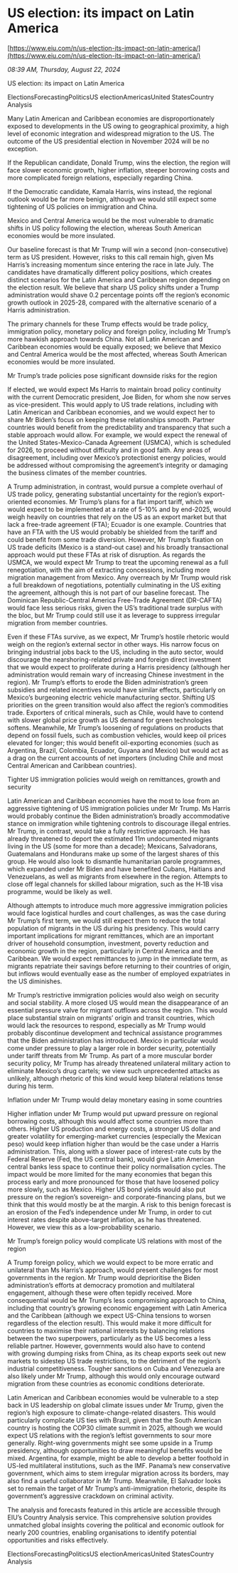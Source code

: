 # US election: its impact on Latin America

[https://www.eiu.com/n/us-election-its-impact-on-latin-america/](https://www.eiu.com/n/us-election-its-impact-on-latin-america/)

*08:39 AM, Thursday, August 22, 2024*

US election: its impact on Latin America

ElectionsForecastingPoliticsUS electionAmericasUnited StatesCountry Analysis

Many Latin American and Caribbean economies are disproportionately exposed to developments in the US owing to geographical proximity, a high level of economic integration and widespread migration to the US. The outcome of the US presidential election in November 2024 will be no exception.

If the Republican candidate, Donald Trump, wins the election, the region will face slower economic growth, higher inflation, steeper borrowing costs and more complicated foreign relations, especially regarding China.

If the Democratic candidate, Kamala Harris, wins instead, the regional outlook would be far more benign, although we would still expect some tightening of US policies on immigration and China.

Mexico and Central America would be the most vulnerable to dramatic shifts in US policy following the election, whereas South American economies would be more insulated.

Our baseline forecast is that Mr Trump will win a second (non-consecutive) term as US president. However, risks to this call remain high, given Ms Harris’s increasing momentum since entering the race in late July. The candidates have dramatically different policy positions, which creates distinct scenarios for the Latin America and Caribbean region depending on the election result. We believe that sharp US policy shifts under a Trump administration would shave 0.2 percentage points off the region’s economic growth outlook in 2025-28, compared with the alternative scenario of a Harris administration.

The primary channels for these Trump effects would be trade policy, immigration policy, monetary policy and foreign policy, including Mr Trump’s more hawkish approach towards China. Not all Latin American and Caribbean economies would be equally exposed; we believe that Mexico and Central America would be the most affected, whereas South American economies would be more insulated.

Mr Trump’s trade policies pose significant downside risks for the region

If elected, we would expect Ms Harris to maintain broad policy continuity with the current Democratic president, Joe Biden, for whom she now serves as vice-president. This would apply to US trade relations, including with Latin American and Caribbean economies, and we would expect her to share Mr Biden’s focus on keeping these relationships smooth. Partner countries would benefit from the predictability and transparency that such a stable approach would allow. For example, we would expect the renewal of the United States-Mexico-Canada Agreement (USMCA), which is scheduled for 2026, to proceed without difficulty and in good faith. Any areas of disagreement, including over Mexico’s protectionist energy policies, would be addressed without compromising the agreement’s integrity or damaging the business climates of the member countries.

A Trump administration, in contrast, would pursue a complete overhaul of US trade policy, generating substantial uncertainty for the region’s export-oriented economies. Mr Trump’s plans for a flat import tariff, which we would expect to be implemented at a rate of 5-10% and by end-2025, would weigh heavily on countries that rely on the US as an export market but that lack a free-trade agreement (FTA); Ecuador is one example. Countries that have an FTA with the US would probably be shielded from the tariff and could benefit from some trade diversion. However, Mr Trump’s fixation on US trade deficits (Mexico is a stand-out case) and his broadly transactional approach would put these FTAs at risk of disruption. As regards the USMCA, we would expect Mr Trump to treat the upcoming renewal as a full renegotiation, with the aim of extracting concessions, including more migration management from Mexico. Any overreach by Mr Trump would risk a full breakdown of negotiations, potentially culminating in the US exiting the agreement, although this is not part of our baseline forecast. The Dominican Republic-Central America Free-Trade Agreement (DR-CAFTA) would face less serious risks, given the US’s traditional trade surplus with the bloc, but Mr Trump could still use it as leverage to suppress irregular migration from member countries.

Even if these FTAs survive, as we expect, Mr Trump’s hostile rhetoric would weigh on the region’s external sector in other ways. His narrow focus on bringing industrial jobs back to the US, including in the auto sector, would discourage the nearshoring-related private and foreign direct investment that we would expect to proliferate during a Harris presidency (although her administration would remain wary of increasing Chinese investment in the region). Mr Trump’s efforts to erode the Biden administration’s green subsidies and related incentives would have similar effects, particularly on Mexico’s burgeoning electric vehicle manufacturing sector. Shifting US priorities on the green transition would also affect the region’s commodities trade. Exporters of critical minerals, such as Chile, would have to contend with slower global price growth as US demand for green technologies softens. Meanwhile, Mr Trump’s loosening of regulations on products that depend on fossil fuels, such as combustion vehicles, would keep oil prices elevated for longer; this would benefit oil-exporting economies (such as Argentina, Brazil, Colombia, Ecuador, Guyana and Mexico) but would act as a drag on the current accounts of net importers (including Chile and most Central American and Caribbean countries).

Tighter US immigration policies would weigh on remittances, growth and security

Latin American and Caribbean economies have the most to lose from an aggressive tightening of US immigration policies under Mr Trump. Ms Harris would probably continue the Biden administration’s broadly accommodative stance on immigration while tightening controls to discourage illegal entries. Mr Trump, in contrast, would take a fully restrictive approach. He has already threatened to deport the estimated 11m undocumented migrants living in the US (some for more than a decade); Mexicans, Salvadorans, Guatemalans and Hondurans make up some of the largest shares of this group. He would also look to dismantle humanitarian parole programmes, which expanded under Mr Biden and have benefited Cubans, Haitians and Venezuelans, as well as migrants from elsewhere in the region. Attempts to close off legal channels for skilled labour migration, such as the H‑1B visa programme, would be likely as well.

Although attempts to introduce much more aggressive immigration policies would face logistical hurdles and court challenges, as was the case during Mr Trump’s first term, we would still expect them to reduce the total population of migrants in the US during his presidency. This would carry important implications for migrant remittances, which are an important driver of household consumption, investment, poverty reduction and economic growth in the region, particularly in Central America and the Caribbean. We would expect remittances to jump in the immediate term, as migrants repatriate their savings before returning to their countries of origin, but inflows would eventually ease as the number of employed expatriates in the US diminishes.

Mr Trump’s restrictive immigration policies would also weigh on security and social stability. A more closed US would mean the disappearance of an essential pressure valve for migrant outflows across the region. This would place substantial strain on migrants’ origin and transit countries, which would lack the resources to respond, especially as Mr Trump would probably discontinue development and technical assistance programmes that the Biden administration has introduced. Mexico in particular would come under pressure to play a larger role in border security, potentially under tariff threats from Mr Trump. As part of a more muscular border security policy, Mr Trump has already threatened unilateral military action to eliminate Mexico’s drug cartels; we view such unprecedented attacks as unlikely, although rhetoric of this kind would keep bilateral relations tense during his term.

Inflation under Mr Trump would delay monetary easing in some countries

Higher inflation under Mr Trump would put upward pressure on regional borrowing costs, although this would affect some countries more than others. Higher US production and energy costs, a stronger US dollar and greater volatility for emerging-market currencies (especially the Mexican peso) would keep inflation higher than would be the case under a Harris administration. This, along with a slower pace of interest-rate cuts by the Federal Reserve (Fed, the US central bank), would give Latin American central banks less space to continue their policy normalisation cycles. The impact would be more limited for the many economies that began this process early and more pronounced for those that have loosened policy more slowly, such as Mexico. Higher US bond yields would also put pressure on the region’s sovereign- and corporate-financing plans, but we think that this would mostly be at the margin. A risk to this benign forecast is an erosion of the Fed’s independence under Mr Trump, in order to cut interest rates despite above-target inflation, as he has threatened. However, we view this as a low-probability scenario.

Mr Trump’s foreign policy would complicate US relations with most of the region

A Trump foreign policy, which we would expect to be more erratic and unilateral than Ms Harris’s approach, would present challenges for most governments in the region. Mr Trump would deprioritise the Biden administration’s efforts at democracy promotion and multilateral engagement, although these were often tepidly received. More consequential would be Mr Trump’s less compromising approach to China, including that country’s growing economic engagement with Latin America and the Caribbean (although we expect US-China tensions to worsen regardless of the election result). This would make it more difficult for countries to maximise their national interests by balancing relations between the two superpowers, particularly as the US becomes a less reliable partner. However, governments would also have to contend with growing dumping risks from China, as its cheap exports seek out new markets to sidestep US trade restrictions, to the detriment of the region’s industrial competitiveness. Tougher sanctions on Cuba and Venezuela are also likely under Mr Trump, although this would only encourage outward migration from these countries as economic conditions deteriorate.

Latin American and Caribbean economies would be vulnerable to a step back in US leadership on global climate issues under Mr Trump, given the region’s high exposure to climate-change-related disasters. This would particularly complicate US ties with Brazil, given that the South American country is hosting the COP30 climate summit in 2025, although we would expect US relations with the region’s leftist governments to sour more generally. Right-wing governments might see some upside in a Trump presidency, although opportunities to draw meaningful benefits would be mixed. Argentina, for example, might be able to develop a better foothold in US-led multilateral institutions, such as the IMF. Panama’s new conservative government, which aims to stem irregular migration across its borders, may also find a useful collaborator in Mr Trump. Meanwhile, El Salvador looks set to remain the target of Mr Trump’s anti-immigration rhetoric, despite its government’s aggressive crackdown on criminal activity.

The analysis and forecasts featured in this article are accessible through EIU’s Country Analysis service. This comprehensive solution provides unmatched global insights covering the political and economic outlook for nearly 200 countries, enabling organisations to identify potential opportunities and risks effectively.

ElectionsForecastingPoliticsUS electionAmericasUnited StatesCountry Analysis

